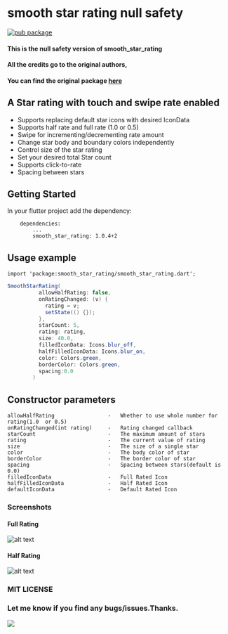 # smooth star rating null safety 

[![pub package](https://img.shields.io/pub/v/smooth_star_rating_null_safety.svg)](https://pub.dev/packages/smooth_star_rating_null_safety)

#### This is the null safety version of smooth_star_rating
#### All the credits go to the original authors,
#### You can find the original package [here](https://pub.dev/packages/smooth_star_rating)


## A Star rating with touch and swipe rate enabled
* Supports replacing default star icons with desired IconData
* Supports half rate and full rate (1.0 or 0.5)
* Swipe for incrementing/decrementing rate amount
* Change star body and boundary colors independently
* Control size of the star rating
* Set your desired total Star count
* Supports click-to-rate
* Spacing between stars

## Getting Started

In your flutter project add the dependency:
```
    dependencies:
        ...
        smooth_star_rating: 1.0.4+2
```

## Usage example
``` 
import 'package:smooth_star_rating/smooth_star_rating.dart'; 
``` 

```java 
SmoothStarRating(
          allowHalfRating: false,
          onRatingChanged: (v) {
            rating = v;
            setState(() {});
          },
          starCount: 5,
          rating: rating,
          size: 40.0,
          filledIconData: Icons.blur_off,
          halfFilledIconData: Icons.blur_on,
          color: Colors.green,
          borderColor: Colors.green,
          spacing:0.0
        )
```

## Constructor parameters
``` 
allowHalfRating                 -   Whether to use whole number for rating(1.0  or 0.5)
onRatingChanged(int rating)     -   Rating changed callback
starCount                       -   The maximum amount of stars
rating                          -   The current value of rating
size                            -   The size of a single star
color                           -   The body color of star
borderColor                     -   The border color of star
spacing                         -   Spacing between stars(default is 0.0)
filledIconData                  -   Full Rated Icon
halfFilledIconData              -   Half Rated Icon
defaultIconData                 -   Default Rated Icon
```

### Screenshots

#### Full Rating
![alt text](https://raw.githubusercontent.com/thangmam/smoothratingbar/master/screenshots/fullrating.gif "Full rating")

#### Half Rating

![alt text](https://raw.githubusercontent.com/thangmam/smoothratingbar/master/screenshots/halfrating.gif  "Half Rating")

### MIT LICENSE

### Let me know if you find any bugs/issues.Thanks.
 [<img src="https://camo.githubusercontent.com/d5d24e33e2f4b6fe53987419a21b203c03789a8f/68747470733a2f2f696d672e736869656c64732e696f2f62616467652f446f6e6174652d50617950616c2d677265656e2e737667">](https://www.paypal.me/thangmam)
